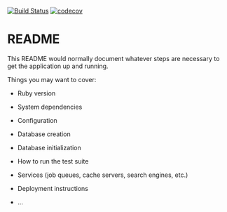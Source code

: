 [![Build Status](https://travis-ci.org/yukimura1227test/sample.svg?branch=master)](https://travis-ci.org/yukimura1227test/sample)
[![codecov](https://codecov.io/gh/yukimura1227test/sample/branch/master/graph/badge.svg)](https://codecov.io/gh/yukimura1227test/sample)
# README

This README would normally document whatever steps are necessary to get the
application up and running.

Things you may want to cover:

* Ruby version

* System dependencies

* Configuration

* Database creation

* Database initialization

* How to run the test suite

* Services (job queues, cache servers, search engines, etc.)

* Deployment instructions

* ...
